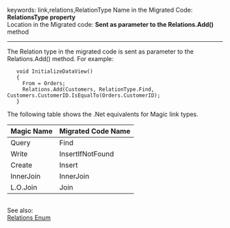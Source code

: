 ﻿keywords: link,relations,RelationType
Name in the Migrated Code: **RelationsType property**  
Location in the Migrated code: **Sent as parameter to the Relations.Add()** method

****

The Relation type in the migrated code is sent as parameter to the Relations.Add() method.
For example:  

```csdiff
   void InitializeDataView()
   {
     From = Orders;
     Relations.Add(Customers, RelationType.Find, Customers.CustomerID.IsEqualTo(Orders.CustomerID);
   }
```



The following table shows the .Net equivalents for Magic link types.

| Magic Name | Migrated Code Name |
|------------|--------------------|
| Query      | Find               |
| Write      | InsertIfNotFound   |
| Create     | Insert             |
| InnerJoin  | InnerJoin          |
| L.O.Join   | Join               |

```
```
See also:  
[Relations Enum](http://www.fireflymigration.com/reference/html/T_Firefly_Box_RelationType.htm) 
